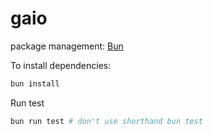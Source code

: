 # gaio

package management: [Bun](https://bun.sh/docs/installation)

To install dependencies:

```bash
bun install
```

Run test

```bash
bun run test # don't use shorthand bun test
```
